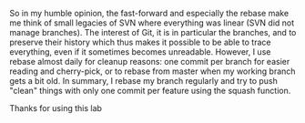So in my humble opinion, the fast-forward and especially the rebase make me think of small legacies of SVN where everything was linear (SVN did not manage branches). The interest of Git, it is in particular the branches, and to preserve their history which thus makes it possible to be able to trace everything, even if it sometimes becomes unreadable. However, I use rebase almost daily for cleanup reasons: one commit per branch for easier reading and cherry-pick, or to rebase from master when my working branch gets a bit old. In summary, I rebase my branch regularly and try to push "clean" things with only one commit per feature using the squash function.

Thanks for using this lab